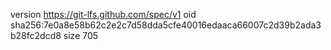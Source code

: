 version https://git-lfs.github.com/spec/v1
oid sha256:7e0a8e58b62c2e2c7d58dda5cfe40016edaaca66007c2d39b2ada3b28fc2dcd8
size 705

